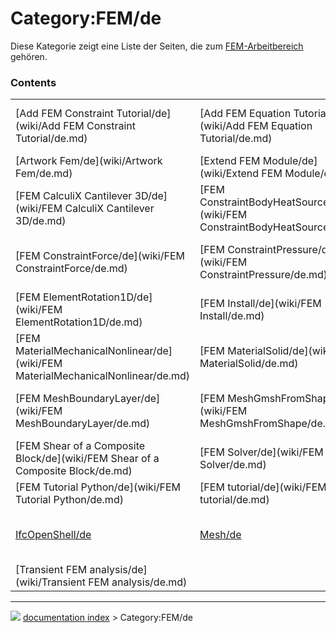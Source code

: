 # Category:FEM/de
Diese Kategorie zeigt eine Liste der Seiten, die zum [FEM-Arbeitbereich](FEM_Workbench/de.md) gehören.

### Contents

|     |     |     |
| --- | --- | --- |
| [Add FEM Constraint Tutorial/de](wiki/Add FEM Constraint Tutorial/de.md) | [Add FEM Equation Tutorial/de](wiki/Add FEM Equation Tutorial/de.md) | [Analysis of reinforced concrete with FEM/de](wiki/Analysis of reinforced concrete with FEM/de.md) |
| [Artwork Fem/de](wiki/Artwork Fem/de.md) | [Extend FEM Module/de](wiki/Extend FEM Module/de.md) | [FEM Analysis/de](wiki/FEM Analysis/de.md) |
| [FEM CalculiX Cantilever 3D/de](wiki/FEM CalculiX Cantilever 3D/de.md) | [FEM ConstraintBodyHeatSource/de](wiki/FEM ConstraintBodyHeatSource/de.md) | [FEM ConstraintFixed/de](wiki/FEM ConstraintFixed/de.md) |
| [FEM ConstraintForce/de](wiki/FEM ConstraintForce/de.md) | [FEM ConstraintPressure/de](wiki/FEM ConstraintPressure/de.md) | [FEM ConstraintTemperature/de](wiki/FEM ConstraintTemperature/de.md) |
| [FEM ElementRotation1D/de](wiki/FEM ElementRotation1D/de.md) | [FEM Install/de](wiki/FEM Install/de.md) | [FEM MaterialFluid/de](wiki/FEM MaterialFluid/de.md) |
| [FEM MaterialMechanicalNonlinear/de](wiki/FEM MaterialMechanicalNonlinear/de.md) | [FEM MaterialSolid/de](wiki/FEM MaterialSolid/de.md) | [FEM Mesh/de](wiki/FEM Mesh/de.md) |
| [FEM MeshBoundaryLayer/de](wiki/FEM MeshBoundaryLayer/de.md) | [FEM MeshGmshFromShape/de](wiki/FEM MeshGmshFromShape/de.md) | [FEM MeshNetgenFromShape/de](wiki/FEM MeshNetgenFromShape/de.md) |
| [FEM Shear of a Composite Block/de](wiki/FEM Shear of a Composite Block/de.md) | [FEM Solver/de](wiki/FEM Solver/de.md) | [FEM SolverCalculiX/de](wiki/FEM SolverCalculiX/de.md) |
| [FEM Tutorial Python/de](wiki/FEM Tutorial Python/de.md) | [FEM tutorial/de](wiki/FEM tutorial/de.md) | [FEM Workbench/de](wiki/FEM Workbench/de.md) |
| [IfcOpenShell/de](wiki/IfcOpenShell/de.md) | [Mesh/de](wiki/Mesh/de.md) | [Post-Processing of FEM Results with Paraview/de](wiki/Post-Processing of FEM Results with Paraview/de.md) |
| [Transient FEM analysis/de](wiki/Transient FEM analysis/de.md) |



---
![](images/Right_arrow.png) [documentation index](../README.md) > Category:FEM/de
